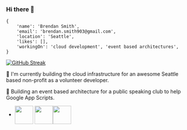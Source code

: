 ### Hi there 👋

```
{
    'name': 'Brendan Smith',
    'email': 'brendan.smith903@gmail.com',
    'location': 'Seattle',
    'likes': [],
    'workingOn': 'cloud development', 'event based architectures', 
}
```

[![GitHub Streak](https://github-readme-streak-stats.herokuapp.com?user=brendobrendo)](https://git.io/streak-stats)


🔷 I'm currently building the cloud infrastructure for an awesome Seattle based non-profit as a volunteer developer.

🔷 Building an event based architecture for a public speaking club to help Google App Scripts.

- <a href="https://www.linkedin.com/in/brendan-smith-2896a5172/" target="blank"><img align="center" src="https://simpleicons.org/icons/linkedin.svg" height="50" /></a> <a href="https://www.instagram.com/brendansmith903/?hl=en" target="blank"><img align="center" src="https://simpleicons.org/icons/instagram.svg" height="50" /></a><a href="https://leetcode.com/problemset/all/" target="blank"><img align="center" src="https://simpleicons.org/icons/leetcode.svg" height="50" />





